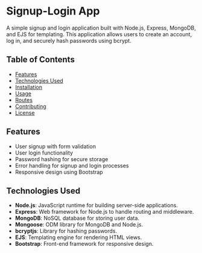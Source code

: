 # Signup-Login App

A simple signup and login application built with Node.js, Express, MongoDB, and EJS for templating. This application allows users to create an account, log in, and securely hash passwords using bcrypt.

## Table of Contents

- [Features](#features)
- [Technologies Used](#technologies-used)
- [Installation](#installation)
- [Usage](#usage)
- [Routes](#routes)
- [Contributing](#contributing)
- [License](#license)

## Features

- User signup with form validation
- User login functionality
- Password hashing for secure storage
- Error handling for signup and login processes
- Responsive design using Bootstrap

## Technologies Used

- **Node.js**: JavaScript runtime for building server-side applications.
- **Express**: Web framework for Node.js to handle routing and middleware.
- **MongoDB**: NoSQL database for storing user data.
- **Mongoose**: ODM library for MongoDB and Node.js.
- **bcryptjs**: Library for hashing passwords.
- **EJS**: Templating engine for rendering HTML views.
- **Bootstrap**: Front-end framework for responsive design.

